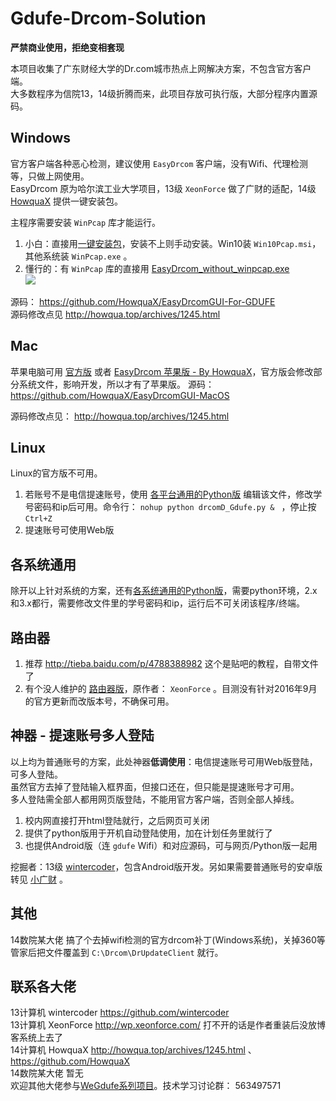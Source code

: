 # Gdufe-Drcom-Solution

**严禁商业使用，拒绝变相套现**

本项目收集了广东财经大学的Dr.com城市热点上网解决方案，不包含官方客户端。  
大多数程序为信院13，14级折腾而来，此项目存放可执行版，大部分程序内置源码。

## Windows
官方客户端各种恶心检测，建议使用 `EasyDrcom` 客户端，没有Wifi、代理检测等，只做上网使用。  
EasyDrcom 原为哈尔滨工业大学项目，13级 `XeonForce` 做了广财的适配，14级 [HowquaX](https://github.com/HowquaX) 提供一键安装包。 

主程序需要安装 `WinPcap` 库才能运行。
1. 小白：直接用[一键安装包](./Win/EasyDrcomSetup_with_winpcap_v1.7.zip)，安装不上则手动安装。Win10装 `Win10Pcap.msi`，其他系统装 `WinPcap.exe` 。 
1. 懂行的：有 `WinPcap` 库的直接用 [EasyDrcom_without_winpcap.exe](./Win/EasyDrcom_without_winpcap.exe)  
![](http://epa.gdufe.edu.cn/ueditor/php/upload/image/20161115/1479221388315255.png)

源码： https://github.com/HowquaX/EasyDrcomGUI-For-GDUFE  
源码修改点见 http://howqua.top/archives/1245.html

## Mac
苹果电脑可用 [官方版](http://xxb.gdufe.edu.cn/2016/0902/c4975a95360/page.htm)
 或者 [EasyDrcom 苹果版 - By HowquaX](./Mac/广财EasyDrcom_for_Mac.zip)，官方版会修改部分系统文件，影响开发，所以才有了苹果版。
源码： https://github.com/HowquaX/EasyDrcomGUI-MacOS

源码修改点见： http://howqua.top/archives/1245.html

## Linux
Linux的官方版不可用。
1. 若账号不是电信提速账号，使用 [各平台通用的Python版](./各平台通用/drcomD_Gdufe.py)
编辑该文件，修改学号密码和ip后可用。命令行： `nohup python drcomD_Gdufe.py & ` ，停止按 `Ctrl+Z`
1. 提速账号可使用Web版  

## 各系统通用
 除开以上针对系统的方案，还有[各系统通用的Python版](./各平台通用/drcomD_Gdufe.py)，需要python环境，2.x和3.x都行，需要修改文件里的学号密码和ip，运行后不可关闭该程序/终端。

## 路由器
1. 推荐 http://tieba.baidu.com/p/4788388982 这个是贴吧的教程，自带文件了
2. 有个没人维护的 [路由器版](./路由器)，原作者：  `XeonForce` 。目测没有针对2016年9月的官方更新而改版本号，不确保可用。

## 神器 - 提速账号多人登陆
以上均为普通账号的方案，此处神器**低调使用**：电信提速账号可用Web版登陆，可多人登陆。  
虽然官方去掉了登陆输入框界面，但接口还在，但只能是提速账号才可用。  
多人登陆需全部人都用网页版登陆，不能用官方客户端，否则全部人掉线。

1. 校内网直接打开html登陆就行，之后网页可关闭
1. 提供了python版用于开机自动登陆使用，加在计划任务里就行了
1. 也提供Android版（连 `gdufe` Wifi）和对应源码，可与网页/Python版一起用

挖掘者：13级 [wintercoder](https://github.com/wintercoder)，包含Android版开发。另如果需要普通账号的安卓版转见 [小广财](https://github.com/WeGdufe/SmallGdufe-Android) 。 

## 其他
14数院某大佬 搞了个去掉wifi检测的官方drcom补丁(Windows系统)，关掉360等管家后把文件覆盖到 `C:\Drcom\DrUpdateClient` 就行。

## 联系各大佬

13计算机 wintercoder  https://github.com/wintercoder  
13计算机 XeonForce http://wp.xeonforce.com/ 打不开的话是作者重装后没放博客系统上去了  
14计算机 HowquaX http://howqua.top/archives/1245.html  、https://github.com/HowquaX  
14数院某大佬  暂无  
欢迎其他大佬参与[WeGdufe系列项目](https://github.com/WeGdufe/)。技术学习讨论群： 563497571





